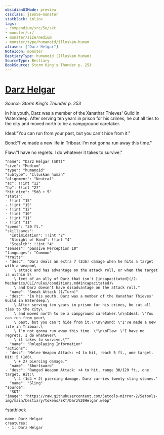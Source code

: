 ```yaml
---
obsidianUIMode: preview
cssclass: json5e-monster
statblock: inline
tags:
- compendium/src/5e/skt
- monster/cr/
- monster/size/medium
- monster/type/humanoid/illuskan-human
aliases: ["Darz Helgar"]
NoteIcon: monster
BestiaryType: humanoid (Illuskan human)
SourceType: Bestiary
BookSource: Storm King's Thunder p. 253
---
```

# [Darz Helgar](2-Mechanics\CLI\bestiary\npc/darz-helgar-skt.md)
*Source: Storm King's Thunder p. 253*  

In his youth, Darz was a member of the Xanathar Thieves' Guild in Waterdeep. After serving ten years in prison for his crimes, he cut all ties to the city and moved north to be a campground caretaker.

Ideal:"You can run from your past, but you can't hide from it."

Bond:"I've made a new life in Triboar. I'm not gonna run away this time."

Flaw:"I have no regrets. I do whatever it takes to survive."

```statblock
"name": "Darz Helgar (SKT)"
"size": "Medium"
"type": "humanoid"
"subtype": "Illuskan human"
"alignment": "Neutral"
"ac": !!int "12"
"hp": !!int "27"
"hit_dice": "5d8 + 5"
"stats":
- !!int "15"
- !!int "15"
- !!int "12"
- !!int "10"
- !!int "11"
- !!int "11"
"speed": "30 ft."
"skillsaves":
  "Intimidation": !!int "2"
  "Sleight of Hand": !!int "4"
  "Stealth": !!int "4"
"senses": "passive Perception 10"
"languages": "Common"
"traits":
- "desc": "Darz deals an extra 7 (2d6) damage when he hits a target with a weapon\
    \ attack and has advantage on the attack roll, or when the target is within 5\
    \ feet of an ally of Darz that isn't [incapacitated](/2-Mechanics/CLI/rules/conditions.md#incapacitated)\
    \ and Darz doesn't have disadvantage on the attack roll."
  "name": "Sneak Attack (1/Turn)"
- "desc": "In his youth, Darz was a member of the Xanathar Thieves' Guild in Waterdeep.\
    \ After serving ten years in prison for his crimes, he cut all ties to the city\
    \ and moved north to be a campground caretaker.\n\nIdeal: \"You can run from your\
    \ past, but you can't hide from it.\"\n\nBond: \"I've made a new life in Triboar.\
    \ I'm not gonna run away this time. \"\n\nFlaw: \"I have no regrets. I do whatever\
    \ it takes to survive.\""
  "name": "Roleplaying Information"
"actions":
- "desc": "Melee Weapon Attack: +4 to hit, reach 5 ft., one target. Hit: 5 (1d6\
    \ + 2) piercing damage."
  "name": "Shortsword"
- "desc": "Ranged Weapon Attack: +4 to hit, range 30/120 ft., one target. Hit:\
    \ 4 (1d4 + 2) piercing damage. Darz carries twenty sling stones."
  "name": "Sling"
"source":
- "SKT"
"image": "https://raw.githubusercontent.com/5etools-mirror-2/5etools-img/main/bestiary/tokens/SKT/Darz%20Helgar.webp"
```
^statblock

```encounter-table
name: Darz Helgar
creatures:
 - 1: Darz Helgar
```